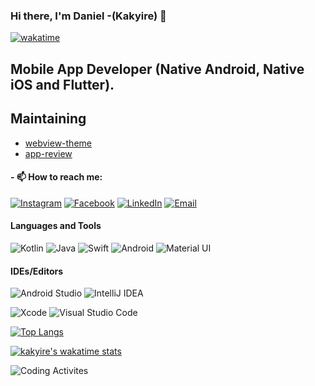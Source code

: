### Hi there, I'm Daniel -(Kakyire) 👋

[![wakatime](https://wakatime.com/badge/user/b10ab3b0-555e-4d44-9419-8abf186e620d.svg)](https://wakatime.com/@b10ab3b0-555e-4d44-9419-8abf186e620d)

## Mobile App Developer (Native Android, Native iOS and Flutter).
<!--

- 🔭 I’m currently working on ...
- 👯 I’m looking to collaborate on ...
- 🤔 I’m looking for help with ...- 💬 Ask me about ...
- ⚡ Fun fact: I haven't travel outside my country.
- 😄 Pronouns: ...
- 🌱 I’m currently learning **Flutter**

- 🌱 I’m currently learning **iOS Development**
-->

## Maintaining
- [webview-theme](https://github.com/Kakyire/webview-theme)
- [app-review ](https://github.com/Kakyire/app-review)


#### - 📫 How to reach me: 

[![Instagram](https://img.shields.io/badge/Instagram-E4405F?style=for-the-badge&logo=instagram&logoColor=white)](https://www.instagram.com/kakyirelastborn)
[![Facebook](https://img.shields.io/badge/Facebook-1877F2?style=for-the-badge&logo=facebook&logoColor=white)](https://www.facebook.com/kakyirelastborn)
[![LinkedIn](https://img.shields.io/badge/LinkedIn-0077B5?style=for-the-badge&logo=linkedin&logoColor=white)](https://www.linkedin.com/in/danielfrimpong)
[![Email](https://img.shields.io/badge/Gmail-D14836?style=for-the-badge&logo=gmail&logoColor=white)](danielfrimpong92@gmail.com)



#### Languages and Tools
![Kotlin](https://img.shields.io/badge/kotlin-%230095D5.svg?style=for-the-badge&logo=kotlin&logoColor=white)
![Java](https://img.shields.io/badge/java-%23ED8B00.svg?style=for-the-badge&logo=java&logoColor=white)
![Swift](https://img.shields.io/badge/swift-F54A2A?style=for-the-badge&logo=swift&logoColor=white)
![Android](https://img.shields.io/badge/Android-3DDC84?style=for-the-badge&logo=android&logoColor=white)
![Material UI](https://img.shields.io/badge/materialui-%230081CB.svg?style=for-the-badge&logo=material-ui&logoColor=white)
<!--![Dart](https://img.shields.io/badge/dart-%230175C2.svg?style=for-the-badge&logo=dart&logoColor=white)
![Markdown](https://img.shields.io/badge/markdown-%23000000.svg?style=for-the-badge&logo=markdown&logoColor=white)
![Flutter](https://img.shields.io/badge/Flutter-%2302569B.svg?style=for-the-badge&logo=Flutter&logoColor=white)
-->


#### IDEs/Editors
![Android Studio](https://img.shields.io/badge/Android%20Studio-3DDC84.svg?style=for-the-badge&logo=android-studio&logoColor=white)
![IntelliJ IDEA](https://img.shields.io/badge/IntelliJIDEA-000000.svg?style=for-the-badge&logo=intellij-idea&logoColor=white)
<!--![NetBeans IDE](https://img.shields.io/badge/NetBeansIDE-1B6AC6.svg?style=for-the-badge&logo=apache-netbeans-ide&logoColor=white)-->
![Xcode](https://img.shields.io/badge/Xcode-007ACC?style=for-the-badge&logo=Xcode&logoColor=white)
![Visual Studio Code](https://img.shields.io/badge/Visual%20Studio%20Code-0078d7.svg?style=for-the-badge&logo=visual-studio-code&logoColor=white)

<!--
### Design tools
![Adobe Photoshop](https://img.shields.io/badge/adobephotoshop-%2331A8FF.svg?style=for-the-badge&logo=adobephotoshop&logoColor=white)
![Adobe Illustrator](https://img.shields.io/badge/adobeillustrator-%23FF9A00.svg?style=for-the-badge&logo=adobeillustrator&logoColor=white)
![Adobe XD](https://img.shields.io/badge/Adobe%20XD-470137?style=for-the-badge&logo=Adobe%20XD&logoColor=#FF61F6)
![Adobe InDesign](https://img.shields.io/badge/Adobe%20InDesign-49021F?style=for-the-badge&logo=adobeindesign&logoColor=white)
-->
<!--[![Github stats](https://github-readme-stats.vercel.app/api?username=kakyire&show_icons=true&count_private=true&hide=issues&contribs=true&stars=true&include_all_commits=false)](https://github.com/kakyire/github-readme-stats) -->




[![Top Langs](https://github-readme-stats.vercel.app/api/top-langs/?username=kakyire&langs_count=20&layout=compact)](https://github.com/kakyire/github-readme-stats)


[![kakyire's wakatime stats](https://github-readme-stats.vercel.app/api/wakatime?username=kakyire&layout=compact)](https://github.com/anuraghazra/github-readme-stats)

![Coding Activites](https://wakatime.com/share/@kakyire/05da2bbe-5ed0-423d-8e82-21b62e9736d9.svg)

<!-- ![Customized Card](https://github-readme-stats.vercel.app/api/pin?username=kakyire&repo=app-review&title_color=fff&icon_color=f9f9f9&text_color=9f9f9f&bg_color=151515)

![Customized Card](https://github-readme-stats.vercel.app/api/pin?username=kakyire&repo=webview-theme&title_color=fff&icon_color=f9f9f9&text_color=9f9f9f&bg_color=151515) -->


